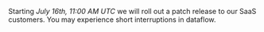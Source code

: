 Starting *July 16th, 11:00 AM UTC* we will roll out a patch release to our SaaS customers. You may experience short interruptions in dataflow.
